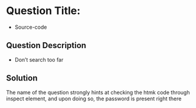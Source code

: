 # Question Title:
- Source-code

## Question Description
- Don’t search too far

## Solution
The name of the question strongly hints at checking the htmk code through inspect element, and upon doing so, the password is present right there

